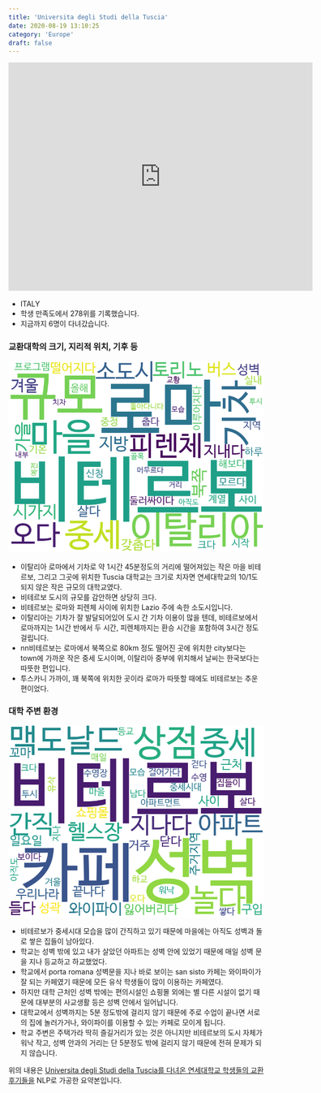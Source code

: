 ```yaml
---
title: 'Universita degli Studi della Tuscia'
date: 2020-08-19 13:10:25
category: 'Europe'
draft: false
---
```


<iframe
width="600"
height="450"
frameborder="0" style="border:0"
src="https://www.google.com/maps/embed/v1/place?key=AIzaSyC9e1AME-pVmWC4hBpFdu5S4dKzyepa3HQ&q=Universita+degli+Studi+della+Tuscia&center=42.4133024,12.112277800000001&zoom=14" allowfullscreen>
</iframe>


* ITALY
* 학생 만족도에서 278위를 기록했습니다.
* 지금까지 6명이 다녀갔습니다. 

### 교환대학의 크기, 지리적 위치, 기후 등

![gen_info-WordCloud](../univ_wordclouds_okt/gen_info/IT000004_gen_info_okt.png)

* 이탈리아 로마에서 기차로 약 1시간 45분정도의 거리에 떨어져있는 작은 마을 비테르보, 그리고 그곳에 위치한 Tuscia 대학교는 크기로 치자면 연세대학교의 10/1도 되지 않은 작은 규모의 대학교였다.
* 비테르보 도시의 규모를 감안하면 상당히 크다.
* 비테르보는 로마와 피렌체 사이에 위치한 Lazio 주에 속한 소도시입니다.
* 이탈리아는 기차가 잘 발달되어있어 도시 간 기차 이용이 많을 텐데, 비테르보에서 로마까지는 1시간 반에서 두 시간, 피렌체까지는 환승 시간을 포함하여 3시간 정도 걸립니다.
* nn비테르보는 로마에서 북쪽으로 80km 정도 떨어진 곳에 위치한 city보다는 town에 가까운 작은 중세 도시이며, 이탈리아 중부에 위치해서 날씨는 한국보다는 따뜻한 편입니다.
* 투스카니 가까이, 꽤 북쪽에 위치한 곳이라 로마가 따뜻할 때에도 비테르보는 추운 편이었다.


### 대학 주변 환경

![env_info-WordCloud](../univ_wordclouds_okt/env_info/IT000004_env_info_okt.png)

* 비테르보가 중세시대 모습을 많이 간직하고 있기 때문에 마을에는 아직도 성벽과 돌로 쌓은 집들이 남아있다.
* 학교는 성벽 밖에 있고 내가 살았던 아파트는 성벽 안에 있었기 때문에 매일 성벽 문을 지나 등교하고 하교했었다.
* 학교에서 porta romana 성벽문을 지나 바로 보이는 san sisto 카페는 와이파이가 잘 되는 카페였기 때문에 모든 유삭 학생들이 많이 이용하는 카페였다.
* 하지만 대학 근처인 성벽 밖에는 편의시설인 쇼핑몰 외에는 별 다른 시설이 없기 때문에 대부분의 사교생활 등은 성벽 안에서 일어납니다.
* 대학교에서 성벽까지는 5분 정도밖에 걸리지 않기 때문에 주로 수업이 끝나면 서로의 집에 놀러가거나, 와이파이를 이용할 수 있는 카페로 모이게 됩니다.
* 학교 주변은 주택가라 딱히 즐길거리가 있는 것은 아니지만 비테르보의 도시 자체가 워낙 작고, 성벽 안과의 거리는 단 5분정도 밖에 걸리지 않기 때문에 전혀 문제가 되지 않습니다.


위의 내용은 [Universita degli Studi della Tuscia를 다녀온 연세대학교 학생들의 교환 후기들을](http://oia.yonsei.ac.kr/partner/expReport.asp?ucode=IT000004&bgbn=A) NLP로 가공한 요약본입니다. 
